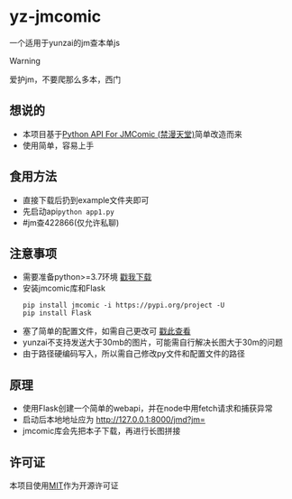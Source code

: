 # yz-jmcomic
一个适用于yunzai的jm查本单js
> [!WARNING]
> 爱护jm，不要爬那么多本，西门

## 想说的
- 本项目基于[Python API For JMComic (禁漫天堂)](https://github.com/hect0x7/JMComic-Crawler-Python/tree/master)简单改造而来
- 使用简单，容易上手
  
## 食用方法
- 直接下载后扔到example文件夹即可
- 先启动api`python app1.py`
- #jm查422866(仅允许私聊)

## 注意事项
- 需要准备python>=3.7环境 [戳我下载](https://www.python.org/downloads/windows/)
- 安装jmcomic库和Flask
  ```
  pip install jmcomic -i https://pypi.org/project -U
  pip install Flask
  ```
- 塞了简单的配置文件，如需自己更改可 [戳此查看](https://github.com/hect0x7/JMComic-Crawler-Python/blob/master/assets/docs/sources/option_file_syntax.md)
- yunzai不支持发送大于30mb的图片，可能需自行解决长图大于30m的问题
- 由于路径硬编码写入，所以需自己修改py文件和配置文件的路径

## 原理
- 使用Flask创建一个简单的webapi，并在node中用fetch请求和捕获异常
- 启动后本地地址应为 http://127.0.0.1:8000/jmd?jm=
- jmcomic库会先把本子下载，再进行长图拼接

## 许可证
本项目使用[MIT](https://zh.wikipedia.org/zh-hk/MIT%E8%A8%B1%E5%8F%AF%E8%AD%89)作为开源许可证

